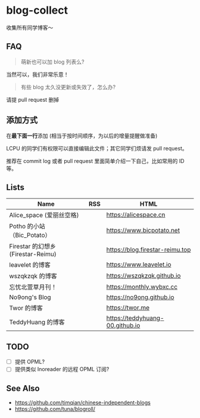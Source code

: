 # blog-collect

收集所有同学博客～

## FAQ

> 萌新也可以加 blog 列表么?

当然可以，我们非常乐意！

> 有些 blog 太久没更新或失效了，怎么办?

请提 pull request 删掉


## 添加方式

在**最下面一行**添加 (相当于按时间顺序，为以后的增量提醒做准备)

LCPU 的同学们有权限可以直接编辑此文件；其它同学们烦请发 pull request。

推荐在 commit log 或者 pull request 里面简单介绍一下自己，比如常用的 ID 等。

## Lists

| Name | RSS | HTML |
| --   | --  | --   |
| Alice_space (爱丽丝空格) | | https://alicespace.cn |
| Potho 的小站（Bic_Potato）| | https://www.bicpotato.net |
| Firestar 的幻想乡 (Firestar-Reimu) | | https://blog.firestar-reimu.top |
| leavelet 的博客| | https://www.leavelet.io |
| wszqkzqk 的博客| | https://wszqkzqk.github.io |
| 忘忧北萱草月刊！|  | https://monthly.wybxc.cc |
| No9ong's Blog |  | https://no9ong.github.io |
| Twor 的博客 |  | https://twor.me |
| TeddyHuang 的博客 |  | https://teddyhuang-00.github.io |

## TODO

 - [ ] 提供 OPML?
 - [ ] 提供类似 Inoreader 的远程 OPML 订阅?

## See Also
 - https://github.com/timqian/chinese-independent-blogs
 - https://github.com/tuna/blogroll/
